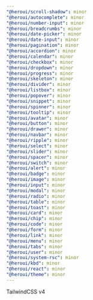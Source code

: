 ```yaml
---
"@heroui/scroll-shadow": minor
"@heroui/autocomplete": minor
"@heroui/number-input": minor
"@heroui/breadcrumbs": minor
"@heroui/date-picker": minor
"@heroui/date-input": minor
"@heroui/pagination": minor
"@heroui/accordion": minor
"@heroui/calendar": minor
"@heroui/checkbox": minor
"@heroui/dropdown": minor
"@heroui/progress": minor
"@heroui/skeleton": minor
"@heroui/divider": minor
"@heroui/listbox": minor
"@heroui/popover": minor
"@heroui/snippet": minor
"@heroui/spinner": minor
"@heroui/tooltip": minor
"@heroui/avatar": minor
"@heroui/button": minor
"@heroui/drawer": minor
"@heroui/navbar": minor
"@heroui/ripple": minor
"@heroui/select": minor
"@heroui/slider": minor
"@heroui/spacer": minor
"@heroui/switch": minor
"@heroui/alert": minor
"@heroui/badge": minor
"@heroui/image": minor
"@heroui/input": minor
"@heroui/modal": minor
"@heroui/radio": minor
"@heroui/table": minor
"@heroui/toast": minor
"@heroui/card": minor
"@heroui/chip": minor
"@heroui/code": minor
"@heroui/form": minor
"@heroui/link": minor
"@heroui/menu": minor
"@heroui/tabs": minor
"@heroui/user": minor
"@heroui/system-rsc": minor
"@heroui/kbd": minor
"@heroui/react": minor
"@heroui/theme": minor
---
```


TailwindCSS v4
